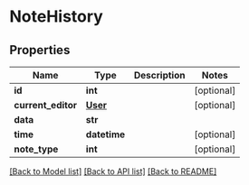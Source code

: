 # NoteHistory

## Properties
Name | Type | Description | Notes
------------ | ------------- | ------------- | -------------
**id** | **int** |  | [optional] 
**current_editor** | [**User**](User.md) |  | [optional] 
**data** | **str** |  | 
**time** | **datetime** |  | [optional] 
**note_type** | **int** |  | [optional] 

[[Back to Model list]](../README.md#documentation-for-models) [[Back to API list]](../README.md#documentation-for-api-endpoints) [[Back to README]](../README.md)


